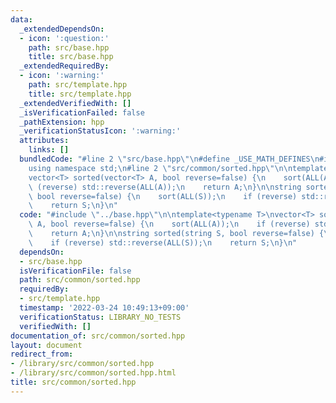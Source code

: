 ```yaml
---
data:
  _extendedDependsOn:
  - icon: ':question:'
    path: src/base.hpp
    title: src/base.hpp
  _extendedRequiredBy:
  - icon: ':warning:'
    path: src/template.hpp
    title: src/template.hpp
  _extendedVerifiedWith: []
  _isVerificationFailed: false
  _pathExtension: hpp
  _verificationStatusIcon: ':warning:'
  attributes:
    links: []
  bundledCode: "#line 2 \"src/base.hpp\"\n#define _USE_MATH_DEFINES\n#include <bits/stdc++.h>\n\
    using namespace std;\n#line 2 \"src/common/sorted.hpp\"\n\ntemplate<typename T>\n\
    vector<T> sorted(vector<T> A, bool reverse=false) {\n    sort(ALL(A));\n    if\
    \ (reverse) std::reverse(ALL(A));\n    return A;\n}\n\nstring sorted(string S,\
    \ bool reverse=false) {\n    sort(ALL(S));\n    if (reverse) std::reverse(ALL(S));\n\
    \    return S;\n}\n"
  code: "#include \"../base.hpp\"\n\ntemplate<typename T>\nvector<T> sorted(vector<T>\
    \ A, bool reverse=false) {\n    sort(ALL(A));\n    if (reverse) std::reverse(ALL(A));\n\
    \    return A;\n}\n\nstring sorted(string S, bool reverse=false) {\n    sort(ALL(S));\n\
    \    if (reverse) std::reverse(ALL(S));\n    return S;\n}\n"
  dependsOn:
  - src/base.hpp
  isVerificationFile: false
  path: src/common/sorted.hpp
  requiredBy:
  - src/template.hpp
  timestamp: '2022-03-24 10:49:13+09:00'
  verificationStatus: LIBRARY_NO_TESTS
  verifiedWith: []
documentation_of: src/common/sorted.hpp
layout: document
redirect_from:
- /library/src/common/sorted.hpp
- /library/src/common/sorted.hpp.html
title: src/common/sorted.hpp
---
```

